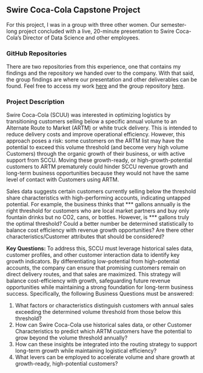 ## Swire Coca-Cola Capstone Project
For this project, I was in a group with three other women. Our semester-long project concluded with a live, 20-minute presentation to Swire Coca-Cola’s Director of Data Science and other employees.

### GitHub Repositories 
There are two repositories from this experience, one that contains my findings and the repository we handed over to the company. With that said, the group findings are where our presentation and other deliverables can be found. Feel free to access my work [here](https://github.com/alexiacw11/Alexia-sSwireRepo/tree/main) and the group repository [here](https://github.com/leahekblad/MSBA-Capstone-Group-1).


### Project Description 
Swire Coca-Cola (SCUU) was interested in optimizing logistics by transitioning customers selling below a specific annual volume to an Alternate Route to Market (ARTM) or white truck delivery. This is intended to reduce delivery costs and improve operational efficiency. However, this approach poses a risk: some customers on the ARTM list may have the potential to exceed this volume threshold (and become very high volume Customers) through the organic growth of their business, or with active support from SCCU. Moving these growth-ready, or high-growth-potential customers to ARTM prematurely could hinder SCCU revenue growth and long-term business opportunities because they would not have the same level of contact with Customers using ARTM.

Sales data suggests certain customers currently selling below the threshold share characteristics with high-performing accounts, indicating untapped potential. For example, the business thinks that *** gallons annually is the right threshold for customers who are local market partners and buy only fountain drinks but no CO2, cans, or bottles. However, is *** gallons truly the optimal threshold? Could a better number be determined statistically to balance cost efficiency with revenue growth opportunities? Are there other characteristics/Customer attributes that should be considered? 

**Key Questions:** 
To address this, SCCU must leverage historical sales data, customer profiles, and other customer interaction data to identify key growth indicators. By differentiating low-potential from high-potential accounts, the company can ensure that promising customers remain on direct delivery routes, and that sales are maximized. This strategy will balance cost-efficiency with growth, safeguarding future revenue opportunities while maintaining a strong foundation for long-term business success. Specifically, the following Business Questions must be answered: <be>
<ol>
<li>What factors or characteristics distinguish customers with annual sales exceeding the determined volume threshold from those below this threshold?
<li>How can Swire Coca-Cola use historical sales data, or other Customer Characteristics to predict which ARTM customers have the potential to grow beyond the volume threshold annually?
<li>How can these insights be integrated into the routing strategy to support long-term growth while maintaining logistical efficiency?
<li>What levers can be employed to accelerate volume and share growth at growth-ready, high-potential customers?
